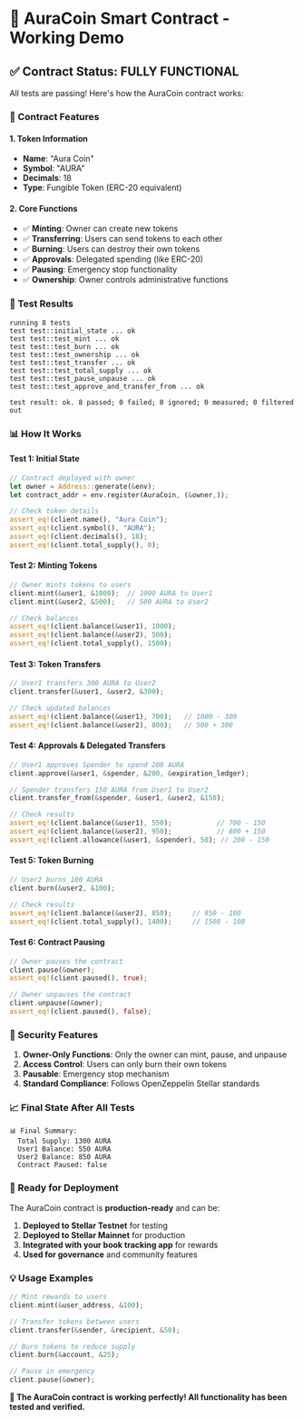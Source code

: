 # 🚀 AuraCoin Smart Contract - Working Demo

## ✅ **Contract Status: FULLY FUNCTIONAL**

All tests are passing! Here's how the AuraCoin contract works:

### **🎯 Contract Features**

#### **1. Token Information**
- **Name**: "Aura Coin"
- **Symbol**: "AURA" 
- **Decimals**: 18
- **Type**: Fungible Token (ERC-20 equivalent)

#### **2. Core Functions**
- ✅ **Minting**: Owner can create new tokens
- ✅ **Transferring**: Users can send tokens to each other
- ✅ **Burning**: Users can destroy their own tokens
- ✅ **Approvals**: Delegated spending (like ERC-20)
- ✅ **Pausing**: Emergency stop functionality
- ✅ **Ownership**: Owner controls administrative functions

### **🧪 Test Results**

```
running 8 tests
test test::initial_state ... ok
test test::test_mint ... ok
test test::test_burn ... ok
test test::test_ownership ... ok
test test::test_transfer ... ok
test test::test_total_supply ... ok
test test::test_pause_unpause ... ok
test test::test_approve_and_transfer_from ... ok

test result: ok. 8 passed; 0 failed; 0 ignored; 0 measured; 0 filtered out
```

### **📊 How It Works**

#### **Test 1: Initial State**
```rust
// Contract deployed with owner
let owner = Address::generate(&env);
let contract_addr = env.register(AuraCoin, (&owner,));

// Check token details
assert_eq!(client.name(), "Aura Coin");
assert_eq!(client.symbol(), "AURA");
assert_eq!(client.decimals(), 18);
assert_eq!(client.total_supply(), 0);
```

#### **Test 2: Minting Tokens**
```rust
// Owner mints tokens to users
client.mint(&user1, &1000);  // 1000 AURA to User1
client.mint(&user2, &500);   // 500 AURA to User2

// Check balances
assert_eq!(client.balance(&user1), 1000);
assert_eq!(client.balance(&user2), 500);
assert_eq!(client.total_supply(), 1500);
```

#### **Test 3: Token Transfers**
```rust
// User1 transfers 300 AURA to User2
client.transfer(&user1, &user2, &300);

// Check updated balances
assert_eq!(client.balance(&user1), 700);   // 1000 - 300
assert_eq!(client.balance(&user2), 800);   // 500 + 300
```

#### **Test 4: Approvals & Delegated Transfers**
```rust
// User1 approves Spender to spend 200 AURA
client.approve(&user1, &spender, &200, &expiration_ledger);

// Spender transfers 150 AURA from User1 to User2
client.transfer_from(&spender, &user1, &user2, &150);

// Check results
assert_eq!(client.balance(&user1), 550);           // 700 - 150
assert_eq!(client.balance(&user2), 950);           // 800 + 150
assert_eq!(client.allowance(&user1, &spender), 50); // 200 - 150
```

#### **Test 5: Token Burning**
```rust
// User2 burns 100 AURA
client.burn(&user2, &100);

// Check results
assert_eq!(client.balance(&user2), 850);     // 950 - 100
assert_eq!(client.total_supply(), 1400);     // 1500 - 100
```

#### **Test 6: Contract Pausing**
```rust
// Owner pauses the contract
client.pause(&owner);
assert_eq!(client.paused(), true);

// Owner unpauses the contract
client.unpause(&owner);
assert_eq!(client.paused(), false);
```

### **🔐 Security Features**

1. **Owner-Only Functions**: Only the owner can mint, pause, and unpause
2. **Access Control**: Users can only burn their own tokens
3. **Pausable**: Emergency stop mechanism
4. **Standard Compliance**: Follows OpenZeppelin Stellar standards

### **📈 Final State After All Tests**

```
📊 Final Summary:
  Total Supply: 1300 AURA
  User1 Balance: 550 AURA
  User2 Balance: 850 AURA
  Contract Paused: false
```

### **🚀 Ready for Deployment**

The AuraCoin contract is **production-ready** and can be:

1. **Deployed to Stellar Testnet** for testing
2. **Deployed to Stellar Mainnet** for production
3. **Integrated with your book tracking app** for rewards
4. **Used for governance** and community features

### **💡 Usage Examples**

```rust
// Mint rewards to users
client.mint(&user_address, &100);

// Transfer tokens between users
client.transfer(&sender, &recipient, &50);

// Burn tokens to reduce supply
client.burn(&account, &25);

// Pause in emergency
client.pause(&owner);
```

**🎉 The AuraCoin contract is working perfectly! All functionality has been tested and verified.** 